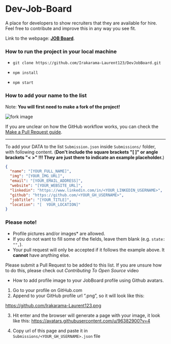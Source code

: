 # Dev-Job-Board

A place for developers to show recruiters that they are available for hire. Feel free to contribute and improve this in any way you see fit.

Link to the webpage: [**JOB Board**](https://dev-job-board-now.vercel.app).

### How to run the project in your local machine

- `git clone https://github.com/Irakarama-Laurent123/DevJobBoard.git`

- `npm install`

- `npm start`

### How to add your name to the list

Note: **You will first need to make a fork of the project!**

![fork image](https://docs.github.com/assets/cb-23088/images/help/repository/fork_button.png)

If you are unclear on how the GitHub workflow works, you can check the [Make a Pull Request guide](https://makeapullrequest.com/).

---

To add your DATA to the list `Submission.json`
inside `Submissions/` folder, with following content.
(**Don't include the square brackets "[ ]" or angle brackets "< >" !!! They
are just there to indicate an example placeholder.**)

```json
{
  "name": "[YOUR_FULL_NAME]",
  "img": "[YOUR_IMG_URL]",
  "email": "[YOUR_EMAIL_ADDRESS]",
  "website": "[YOUR_WEBSITE_URL]",
  "linkedin": "https://www.linkedin.com/in/<YOUR_LINKEDIN_USERNAME>",
  "github": "https://github.com/<YOUR_GH_USERNAME>",
  "jobTitle": "[YOUR_TITLE]",
  "location": "[  YOUR_LOCATION]"
}
```

### Please note!

- Profile pictures and/or images\* are allowed.
- If you do not want to fill some of the fields, leave them blank (e.g. `state: "",`).
- Your pull request will only be accepted if it follows the example above. It **cannot** have anything else.

Please submit a Pull Request to be added to this list. If you are unsure how to do this, please check out _Contributing To Open Source_ video

- How to add profile image to your JobBoard profile using Github avatars.

1. Go to your profile on GitHub.com
2. Append to your GitHub profile url “.png”, so it will look like this:

https://github.com/Irakarama-Laurent123.png

3. Hit enter and the browser will generate a page with your image, it look like this:
   https://avatars.githubusercontent.com/u/96382900?v=4

4. Copy url of this page and paste it in `Submissions/<YOUR_GH_USERNAME>.json` file
